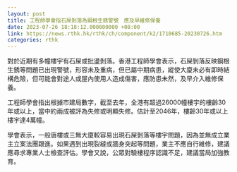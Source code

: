 ```yaml
---
layout: post
title: 工程師學會指石屎剝落為鋼根生銹警號　應及早維修保養
date: 2023-07-26 18:18:12.000000000 +08:00
link: https://news.rthk.hk/rthk/ch/component/k2/1710685-20230726.htm
categories: rthk
---
```


對於近期有多幢樓宇有石屎或批盪剝落。香港工程師學會表示，石屎剝落反映鋼根生銹等問題已出現警號，形容未及重病，但已屬中期病患，縱使大廈未必有即時結構危險，但可能會對途人或屋內使用人造成傷害，應防患未然，及早介入維修保養。

工程師學會指出根據市建局數字，截至去年，全港有超過26000幢樓宇的樓齡30年或以上，當中約兩成被評為失修或明顯失修。估計至2046年，樓齡30年或以上樓宇達4萬幢。

學會表示，一般唐樓或三無大廈較容易出現石屎剝落等樓宇問題，因為並無成立業主立案法團跟進。如果遇到出現裂縫或牆身突起等問題，業主不應自行維修，建議應尋求專業人士檢查評估。學會又說，公眾對驗樓程序認識不足，建議當局加強教育。
